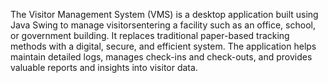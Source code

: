 The Visitor Management System (VMS) is a desktop application built using Java Swing to manage visitorsentering a facility such as an office, school, or government building. It replaces traditional paper-based tracking methods with a digital, secure, and efficient system. The application helps maintain detailed logs, manages check-ins and check-outs, and provides valuable reports and insights into visitor data.

